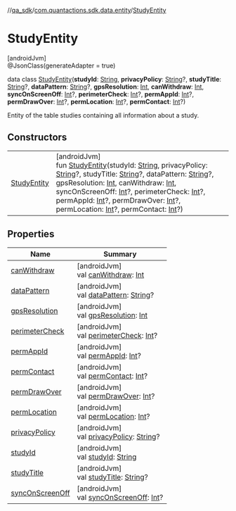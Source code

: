 //[qa_sdk](../../../index.md)/[com.quantactions.sdk.data.entity](../index.md)/[StudyEntity](index.md)

# StudyEntity

[androidJvm]\
@JsonClass(generateAdapter = true)

data class [StudyEntity](index.md)(**studyId**: [String](https://kotlinlang.org/api/latest/jvm/stdlib/kotlin/-string/index.html), **privacyPolicy**: [String](https://kotlinlang.org/api/latest/jvm/stdlib/kotlin/-string/index.html)?, **studyTitle**: [String](https://kotlinlang.org/api/latest/jvm/stdlib/kotlin/-string/index.html)?, **dataPattern**: [String](https://kotlinlang.org/api/latest/jvm/stdlib/kotlin/-string/index.html)?, **gpsResolution**: [Int](https://kotlinlang.org/api/latest/jvm/stdlib/kotlin/-int/index.html), **canWithdraw**: [Int](https://kotlinlang.org/api/latest/jvm/stdlib/kotlin/-int/index.html), **syncOnScreenOff**: [Int](https://kotlinlang.org/api/latest/jvm/stdlib/kotlin/-int/index.html)?, **perimeterCheck**: [Int](https://kotlinlang.org/api/latest/jvm/stdlib/kotlin/-int/index.html)?, **permAppId**: [Int](https://kotlinlang.org/api/latest/jvm/stdlib/kotlin/-int/index.html)?, **permDrawOver**: [Int](https://kotlinlang.org/api/latest/jvm/stdlib/kotlin/-int/index.html)?, **permLocation**: [Int](https://kotlinlang.org/api/latest/jvm/stdlib/kotlin/-int/index.html)?, **permContact**: [Int](https://kotlinlang.org/api/latest/jvm/stdlib/kotlin/-int/index.html)?)

Entity of the table studies containing all information about a study.

## Constructors

| | |
|---|---|
| [StudyEntity](-study-entity.md) | [androidJvm]<br>fun [StudyEntity](-study-entity.md)(studyId: [String](https://kotlinlang.org/api/latest/jvm/stdlib/kotlin/-string/index.html), privacyPolicy: [String](https://kotlinlang.org/api/latest/jvm/stdlib/kotlin/-string/index.html)?, studyTitle: [String](https://kotlinlang.org/api/latest/jvm/stdlib/kotlin/-string/index.html)?, dataPattern: [String](https://kotlinlang.org/api/latest/jvm/stdlib/kotlin/-string/index.html)?, gpsResolution: [Int](https://kotlinlang.org/api/latest/jvm/stdlib/kotlin/-int/index.html), canWithdraw: [Int](https://kotlinlang.org/api/latest/jvm/stdlib/kotlin/-int/index.html), syncOnScreenOff: [Int](https://kotlinlang.org/api/latest/jvm/stdlib/kotlin/-int/index.html)?, perimeterCheck: [Int](https://kotlinlang.org/api/latest/jvm/stdlib/kotlin/-int/index.html)?, permAppId: [Int](https://kotlinlang.org/api/latest/jvm/stdlib/kotlin/-int/index.html)?, permDrawOver: [Int](https://kotlinlang.org/api/latest/jvm/stdlib/kotlin/-int/index.html)?, permLocation: [Int](https://kotlinlang.org/api/latest/jvm/stdlib/kotlin/-int/index.html)?, permContact: [Int](https://kotlinlang.org/api/latest/jvm/stdlib/kotlin/-int/index.html)?) |

## Properties

| Name | Summary |
|---|---|
| [canWithdraw](can-withdraw.md) | [androidJvm]<br>val [canWithdraw](can-withdraw.md): [Int](https://kotlinlang.org/api/latest/jvm/stdlib/kotlin/-int/index.html) |
| [dataPattern](data-pattern.md) | [androidJvm]<br>val [dataPattern](data-pattern.md): [String](https://kotlinlang.org/api/latest/jvm/stdlib/kotlin/-string/index.html)? |
| [gpsResolution](gps-resolution.md) | [androidJvm]<br>val [gpsResolution](gps-resolution.md): [Int](https://kotlinlang.org/api/latest/jvm/stdlib/kotlin/-int/index.html) |
| [perimeterCheck](perimeter-check.md) | [androidJvm]<br>val [perimeterCheck](perimeter-check.md): [Int](https://kotlinlang.org/api/latest/jvm/stdlib/kotlin/-int/index.html)? |
| [permAppId](perm-app-id.md) | [androidJvm]<br>val [permAppId](perm-app-id.md): [Int](https://kotlinlang.org/api/latest/jvm/stdlib/kotlin/-int/index.html)? |
| [permContact](perm-contact.md) | [androidJvm]<br>val [permContact](perm-contact.md): [Int](https://kotlinlang.org/api/latest/jvm/stdlib/kotlin/-int/index.html)? |
| [permDrawOver](perm-draw-over.md) | [androidJvm]<br>val [permDrawOver](perm-draw-over.md): [Int](https://kotlinlang.org/api/latest/jvm/stdlib/kotlin/-int/index.html)? |
| [permLocation](perm-location.md) | [androidJvm]<br>val [permLocation](perm-location.md): [Int](https://kotlinlang.org/api/latest/jvm/stdlib/kotlin/-int/index.html)? |
| [privacyPolicy](privacy-policy.md) | [androidJvm]<br>val [privacyPolicy](privacy-policy.md): [String](https://kotlinlang.org/api/latest/jvm/stdlib/kotlin/-string/index.html)? |
| [studyId](study-id.md) | [androidJvm]<br>val [studyId](study-id.md): [String](https://kotlinlang.org/api/latest/jvm/stdlib/kotlin/-string/index.html) |
| [studyTitle](study-title.md) | [androidJvm]<br>val [studyTitle](study-title.md): [String](https://kotlinlang.org/api/latest/jvm/stdlib/kotlin/-string/index.html)? |
| [syncOnScreenOff](sync-on-screen-off.md) | [androidJvm]<br>val [syncOnScreenOff](sync-on-screen-off.md): [Int](https://kotlinlang.org/api/latest/jvm/stdlib/kotlin/-int/index.html)? |
